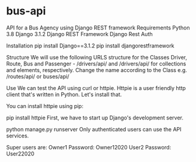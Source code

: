 # bus-api
API for a Bus Agency  using Django REST framework
Requirements
Python 3.8
Django 3.1.2
Django REST Framework
Django Rest Auth

Installation
pip install Django==3.1.2
pip install djangorestframework

Structure
We will use the following URLS structure for the Classes Driver, Route, Bus and Passenger - /drivers/api/ and /drivers/api/<id> for collections and elements, respectively. 
Change the name according to the Class e.g. /routes/api/ or buses/api/


Use
We can test the API using curl or httpie. Httpie is a user friendly http client that's written in Python. Let's install that.

You can install httpie using pip:

pip install httpie
First, we have to start up Django's development server.

python manage.py runserver
Only authenticated users can use the API services. 

Super users are: Owner1 Password: Owner12020
                 User2  Password: User22020
